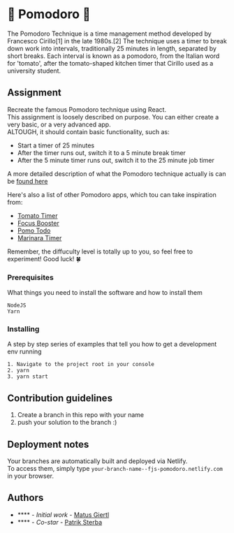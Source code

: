 # 🍅 Pomodoro 🍅

The Pomodoro Technique is a time management method developed by Francesco Cirillo[1] in the late 1980s.[2] The technique uses a timer to break down work into intervals, traditionally 25 minutes in length, separated by short breaks. Each interval is known as a pomodoro, from the Italian word for 'tomato', after the tomato-shaped kitchen timer that Cirillo used as a university student.  

## Assignment

Recreate the famous Pomodoro technique using React.  
This assignment is loosely described on purpose. You can either create a very basic, or a very advanced app.  
ALTOUGH, it should contain basic functionality, such as:

* Start a timer of 25 minutes
* After the timer runs out, switch it to a 5 minute break timer
* After the 5 minute timer runs out, switch it to the 25 minute job timer

A more detailed description of what the Pomodoro technique actually is can be [found here](https://lifehacker.com/productivity-101-a-primer-to-the-pomodoro-technique-1598992730) 

Here's also a list of other Pomodoro apps, which tou can take inspiration from:

* [Tomato Timer](https://tomato-timer.com/)
* [Focus Booster](https://www.focusboosterapp.com/)
* [Pomo Todo](https://pomotodo.com/?utm_source=zapier.com&utm_medium=referral&utm_campaign=zapier)
* [Marinara Timer](https://www.marinaratimer.com/?utm_source=zapier.com&utm_medium=referral&utm_campaign=zapier)

Remember, the diffuculty level is totally up to you, so feel free to experiment!
Good luck! 🍀

### Prerequisites

What things you need to install the software and how to install them

```
NodeJS
Yarn
```

### Installing

A step by step series of examples that tell you how to get a development env running

```
1. Navigate to the project root in your console
2. yarn
3. yarn start
```

## Contribution guidelines

1. Create a branch in this repo with your name
2. push your solution to the branch :)

## Deployment notes
Your branches are automatically built and deployed via Netlify.  
To access them, simply type `your-branch-name--fjs-pomodoro.netlify.com` in your browser.

## Authors

- \*\*\*\* - _Initial work_ - [Matus Giertl](https://github.com/MattGiertl)
- \*\*\*\* - _Co-star_ - [Patrik Sterba](https://github.com/patrikSterbic)
